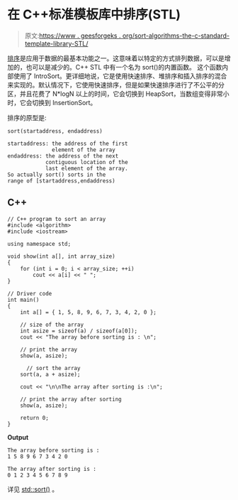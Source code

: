 # 在 C++标准模板库中排序(STL)

> 原文:[https://www . geesforgeks . org/sort-algorithms-the-c-standard-template-library-STL/](https://www.geeksforgeeks.org/sort-algorithms-the-c-standard-template-library-stl/)

[排序](https://www.geeksforgeeks.org/sorting-algorithms/)是应用于数据的最基本功能之一。这意味着以特定的方式排列数据，可以是增加的，也可以是减少的。C++ STL 中有一个名为 sort()的内置函数。
这个函数内部使用了 IntroSort。更详细地说，它是使用快速排序、堆排序和插入排序的混合来实现的。默认情况下，它使用快速排序，但是如果快速排序进行了不公平的分区，并且花费了 N*logN 以上的时间，它会切换到 HeapSort，当数组变得非常小时，它会切换到 InsertionSort。

排序的原型是:

```
sort(startaddress, endaddress)

startaddress: the address of the first 
              element of the array
endaddress: the address of the next 
            contiguous location of the 
            last element of the array.
So actually sort() sorts in the 
range of [startaddress,endaddress)
```

## C++

```
// C++ program to sort an array
#include <algorithm>
#include <iostream>

using namespace std;

void show(int a[], int array_size)
{
    for (int i = 0; i < array_size; ++i)
        cout << a[i] << " ";
}

// Driver code
int main()
{
    int a[] = { 1, 5, 8, 9, 6, 7, 3, 4, 2, 0 };

    // size of the array
    int asize = sizeof(a) / sizeof(a[0]);
    cout << "The array before sorting is : \n";

    // print the array
    show(a, asize);

      // sort the array
    sort(a, a + asize);

    cout << "\n\nThe array after sorting is :\n";

    // print the array after sorting
    show(a, asize);

    return 0;
}
```

**Output**

```
The array before sorting is : 
1 5 8 9 6 7 3 4 2 0 

The array after sorting is :
0 1 2 3 4 5 6 7 8 9 
```

详见 [std::sort()](https://www.geeksforgeeks.org/sort-c-stl/) 。